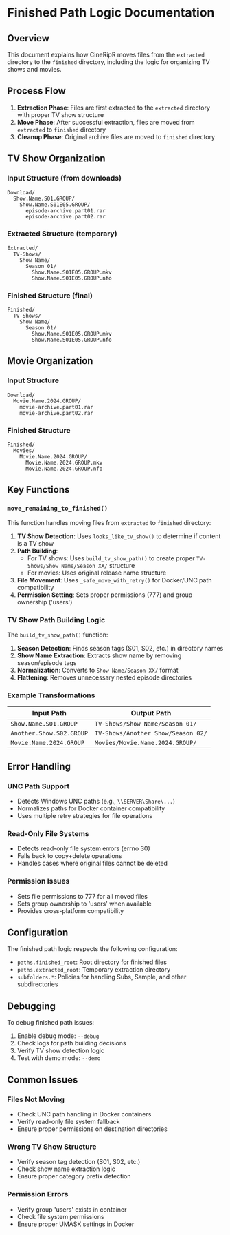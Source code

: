 # Finished Path Logic Documentation

## Overview

This document explains how CineRipR moves files from the `extracted` directory to the `finished` directory, including the logic for organizing TV shows and movies.

## Process Flow

1. **Extraction Phase**: Files are first extracted to the `extracted` directory with proper TV show structure
2. **Move Phase**: After successful extraction, files are moved from `extracted` to `finished` directory
3. **Cleanup Phase**: Original archive files are moved to `finished` directory

## TV Show Organization

### Input Structure (from downloads)
```
Download/
  Show.Name.S01.GROUP/
    Show.Name.S01E05.GROUP/
      episode-archive.part01.rar
      episode-archive.part02.rar
```

### Extracted Structure (temporary)
```
Extracted/
  TV-Shows/
    Show Name/
      Season 01/
        Show.Name.S01E05.GROUP.mkv
        Show.Name.S01E05.GROUP.nfo
```

### Finished Structure (final)
```
Finished/
  TV-Shows/
    Show Name/
      Season 01/
        Show.Name.S01E05.GROUP.mkv
        Show.Name.S01E05.GROUP.nfo
```

## Movie Organization

### Input Structure
```
Download/
  Movie.Name.2024.GROUP/
    movie-archive.part01.rar
    movie-archive.part02.rar
```

### Finished Structure
```
Finished/
  Movies/
    Movie.Name.2024.GROUP/
      Movie.Name.2024.GROUP.mkv
      Movie.Name.2024.GROUP.nfo
```

## Key Functions

### `move_remaining_to_finished()`

This function handles moving files from `extracted` to `finished` directory:

1. **TV Show Detection**: Uses `looks_like_tv_show()` to determine if content is a TV show
2. **Path Building**: 
   - For TV shows: Uses `build_tv_show_path()` to create proper `TV-Shows/Show Name/Season XX/` structure
   - For movies: Uses original release name structure
3. **File Movement**: Uses `_safe_move_with_retry()` for Docker/UNC path compatibility
4. **Permission Setting**: Sets proper permissions (777) and group ownership ('users')

### TV Show Path Building Logic

The `build_tv_show_path()` function:

1. **Season Detection**: Finds season tags (S01, S02, etc.) in directory names
2. **Show Name Extraction**: Extracts show name by removing season/episode tags
3. **Normalization**: Converts to `Show Name/Season XX/` format
4. **Flattening**: Removes unnecessary nested episode directories

### Example Transformations

| Input Path               | Output Path                        |
| ------------------------ | ---------------------------------- |
| `Show.Name.S01.GROUP`    | `TV-Shows/Show Name/Season 01/`    |
| `Another.Show.S02.GROUP` | `TV-Shows/Another Show/Season 02/` |
| `Movie.Name.2024.GROUP`  | `Movies/Movie.Name.2024.GROUP/`    |

## Error Handling

### UNC Path Support
- Detects Windows UNC paths (e.g., `\\SERVER\Share\...`)
- Normalizes paths for Docker container compatibility
- Uses multiple retry strategies for file operations

### Read-Only File Systems
- Detects read-only file system errors (errno 30)
- Falls back to copy+delete operations
- Handles cases where original files cannot be deleted

### Permission Issues
- Sets file permissions to 777 for all moved files
- Sets group ownership to 'users' when available
- Provides cross-platform compatibility

## Configuration

The finished path logic respects the following configuration:

- `paths.finished_root`: Root directory for finished files
- `paths.extracted_root`: Temporary extraction directory
- `subfolders.*`: Policies for handling Subs, Sample, and other subdirectories

## Debugging

To debug finished path issues:

1. Enable debug mode: `--debug`
2. Check logs for path building decisions
3. Verify TV show detection logic
4. Test with demo mode: `--demo`

## Common Issues

### Files Not Moving
- Check UNC path handling in Docker containers
- Verify read-only file system fallback
- Ensure proper permissions on destination directories

### Wrong TV Show Structure
- Verify season tag detection (S01, S02, etc.)
- Check show name extraction logic
- Ensure proper category prefix detection

### Permission Errors
- Verify group 'users' exists in container
- Check file system permissions
- Ensure proper UMASK settings in Docker
